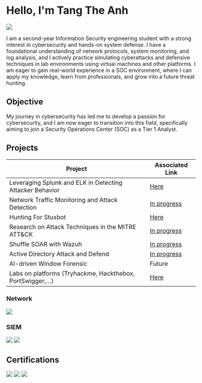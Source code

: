 
# Hello, I'm Tang The Anh
<a href="https://www.linkedin.com/in/tang-the-anh-b0538b312/"><img src="https://img.shields.io/badge/-LinkedIn-0072b1?&style=for-the-badge&logo=linkedin&logoColor=white" /></a>

I am a second-year Information Security engineering student with a strong interest in cybersecurity and hands-on system defense. I have a foundational understanding of network protocols, system monitoring, and log analysis, and I actively practice simulating cyberattacks and defensive techniques in lab environments using virtual machines and other platforms. I am eager to gain real-world experience in a SOC environment, where I can apply my knowledge, learn from professionals, and grow into a future threat hunting.

## Objective

My journey in cybersecurity has led me to develop a passion for cybersecurity, and I am now eager to transition into this field, specifically aiming to join a Security Operations Center (SOC) as a Tier 1 Analyst.

## Projects

| Project                                         | Associated Link         |
|-----------------------------------------------|----------------------------|
| Leveraging Splunk and ELK in Detecting Attacker Behavior         | <a href="https://github.com/Tom2k5/SIEM-Labs">Here</a>|
| Network Traffic Monitoring and Attack Detection | <a href="https://github.com/Tom2k5/Network-Traffic-Analysis">In progress</a>|
| Hunting For Stuxbot | <a href="https://github.com/Tom2k5/Threat-Hunting">Here</a>|
| Research on Attack Techniques in the MITRE ATT&CK      | <a href="https://github.com/Tom2k5/Attacking-Technique">In progress</a> |
| Shuffle SOAR with Wazuh         | <a href="https://github.com/Tom2k5/SIEM-Project">In progress</a> |
| Active Directory Attack and Defend         | <a href="https://github.com/Tom2k5/Active-Directory">In progress</a> |
| AI-driven Window Forensic  | Future |
| Labs on platforms (Tryhackme, Hackthebox, PortSwigger,…)         | <a href="https://github.com/Tom2k5/Lab-writeups">Here</a> |

### Network
<div>
    <img src="https://img.shields.io/badge/-Wireshark-1679A7?&style=for-the-badge&logo=Wireshark&logoColor=white" />
</div>

### SIEM
<div>
    <img src="https://img.shields.io/badge/-Splunk-000000?&style=for-the-badge&logo=Splunk&logoColor=white" />
    <img src="https://img.shields.io/badge/-Elastic-005571?&style=for-the-badge&logo=Elastic&logoColor=white" />
</div>

## Certifications
<div>
    <img src="https://img.shields.io/badge/-CCNA-2962FF?&style=for-the-badge&logo=Cisco&logoColor=white" />
    <img src="https://img.shields.io/badge/-IELTS-0A0A0A?&style=for-the-badge&logo=BritishCouncil&logoColor=white" />
    <img src="https://img.shields.io/badge/-TOEIC-1E90FF?&style=for-the-badge&logo=ETS&logoColor=white" />
</div>
